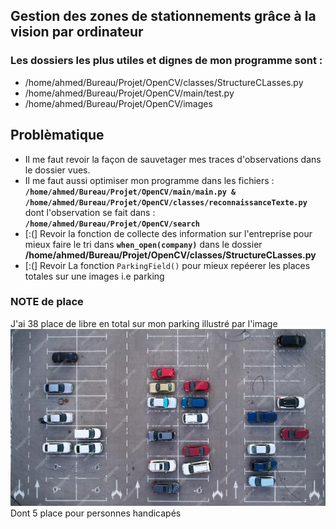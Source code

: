 ## Gestion des zones de stationnements grâce à la vision par ordinateur
### Les dossiers les plus utiles et dignes de mon programme sont :
* /home/ahmed/Bureau/Projet/OpenCV/classes/StructureCLasses.py
* /home/ahmed/Bureau/Projet/OpenCV/main/test.py
* /home/ahmed/Bureau/Projet/OpenCV/images

## Problèmatique
* Il me faut revoir la façon de sauvetager mes traces d'observations dans le dossier vues.
* Il me faut aussi optimiser mon programme dans les fichiers : **``/home/ahmed/Bureau/Projet/OpenCV/main/main.py & /home/ahmed/Bureau/Projet/OpenCV/classes/reconnaissanceTexte.py``** dont l'observation se fait dans : **``/home/ahmed/Bureau/Projet/OpenCV/search``**
* [:(] Revoir la fonction de collecte des information sur l'entreprise pour mieux faire le tri dans **``when_open(company)``** dans le dossier **/home/ahmed/Bureau/Projet/OpenCV/classes/StructureCLasses.py**
* [:(] Revoir La fonction ``ParkingField()`` pour mieux repéerer les places totales sur une images i.e parking


### NOTE de place
J'ai 38 place de libre en total sur mon parking illustré par l'image
![alt text](images/park.jpg)
Dont 5 place pour personnes handicapés
